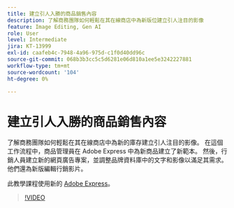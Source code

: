 ```yaml
---
title: 建立引人入勝的商品銷售內容
description: 了解商務團隊如何輕鬆在其在線商店中為新版位建立引人注目的影像
feature: Image Editing, Gen AI
role: User
level: Intermediate
jira: KT-13999
exl-id: caafeb4c-7948-4a96-975d-c1f0d40dd96c
source-git-commit: 068b3b3cc5c5d6281e06d810a1ee5e3242227881
workflow-type: tm+mt
source-wordcount: '104'
ht-degree: 0%

---
```


# 建立引人入勝的商品銷售內容

了解商務團隊如何輕鬆在其在線商店中為新的庫存建立引人注目的影像。 在這個工作流程中，商品管理員在 Adobe Express 中為新商品建立了新範本。 然後，行銷人員建立新的網頁廣告專案，並調整品牌資料庫中的文字和影像以滿足其需求。 他們還為新版編輯行銷影片。

此教學課程使用新的 [Adobe Express](https://www.adobe.com/express/)。

>[!VIDEO](https://video.tv.adobe.com/v/3447142?quality=12&learn=on&hidetitle=true&captions=chi_hant)
